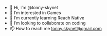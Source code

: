 - 👋 Hi, I’m @tonny-skynet
- 👀 I’m interested in Games
- 🌱 I’m currently learning Reach Native
- 💞️ I’m looking to collaborate on coding
- 📫 How to reach me tonny.skynet@gmail.com

<!---
tonny-skynet/tonny-skynet is a ✨ special ✨ repository because its `README.md` (this file) appears on your GitHub profile.
You can click the Preview link to take a look at your changes.
--->
